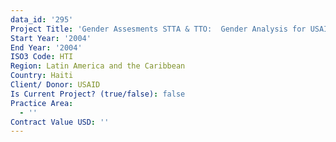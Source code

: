 ```yaml
---
data_id: '295'
Project Title: 'Gender Assesments STTA & TTO:  Gender Analysis for USAID/Haiti (TDY 29)'
Start Year: '2004'
End Year: '2004'
ISO3 Code: HTI
Region: Latin America and the Caribbean
Country: Haiti
Client/ Donor: USAID
Is Current Project? (true/false): false
Practice Area:
  - ''
Contract Value USD: ''
---
```

